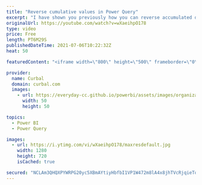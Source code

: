 ```yaml
---
title: "Reverse cumulative values in Power Query"
excerpt: "I have shown you previously how you can reverse accumulated data using DAX, but I never showed you how to do it in Power Query, so here it is!   Here you can download all the pbix files: https://curbal.com/donwload-center Want the pbix file? Get download number 68 on the community downloads folder."
originalUrl: https://youtube.com/watch?v=wXaeihpO178
type: video
price: Free
length: PT6M29S
publishedDateTime: 2021-07-06T10:22:32Z
heat: 50

featuredContent: "<iframe width=\"800\" height=\"500\" frameborder=\"0\" src=\"https://www.youtube.com/embed/wXaeihpO178\" allow=\"accelerometer; autoplay; encrypted-media; gyroscope; picture-in-picture\" allowfullscreen></iframe>"

provider:
  name: Curbal
  domain: curbal.com
  images:
    - url: https://everyday-cc.github.io/powerbi/assets/images/organizations/curbal.com-50x50.jpg
      width: 50
      height: 50

topics:
  - Power BI
  - Power Query

images:
  - url: https://i.ytimg.com/vi/wXaeihpO178/maxresdefault.jpg
    width: 1280
    height: 720
    isCached: true

secured: "NCLAm3QHQXPYWRPG20yc5XBmAYtiyHbfbI1VP1W472m8lA4x8jhTVcRjqieTou+JMKVgf0EoSsdyboNslA3pXbbRCufu0xG2PZY+5VzUoIiHfPOOo+e/Kb5Um0Yxc1ZIG6LY0BhIm8KG+JmZWXzf+kLnjUYb8WUuceKnhIGQ4nU+sZnSGLQUnC4e9hyci0CaGhNV83QuJl0rBwlgg8NrQV7+riLXPUflKCgJpjyTENgPQ4i1GnSEsV0Pyl3e05D5ON5Acs8ugGZirdE9dqY2LS4O1BHVZr1niC/RR3XfsEkILo/eNqrOclKLRYp4HhuyeYX08+raU+TMa6Ka7yPp+oy9CmeY2tyD9dl40YDZQSRCrUjFl956s2Zy+w/SYY6g5XET2Z92oOm4Mn0sHuiC4B+B6fhsrp6JhyOAIQlZyck=;SO3A6I0NTiVsdwgjC1z66Q=="
---
```


